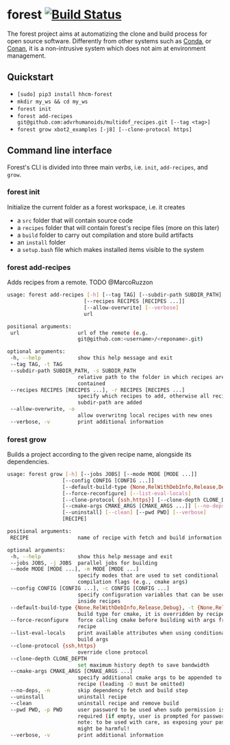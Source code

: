 # forest [![Build Status](https://app.travis-ci.com/ADVRHumanoids/forest.svg?branch=master)](https://app.travis-ci.com/ADVRHumanoids/forest)
The forest project aims at automatizing the clone and build process for open source software. Differently from other systems such as [Conda](https://docs.conda.io/en/latest/), or [Conan](https://conan.io/), it is a non-intrusive system which does not aim at environment management. 

## Quickstart

 - `[sudo] pip3 install hhcm-forest`
 - `mkdir my_ws && cd my_ws` 
 - `forest init`
 - `forest add-recipes git@github.com:advrhumanoids/multidof_recipes.git [--tag <tag>]`
 - `forest grow xbot2_examples [-j8] [--clone-protocol https]`
 
## Command line interface
Forest's CLI is divided into three main *verbs*, i.e. `init`, `add-recipes`, and `grow`.

### forest init
Initialize the current folder as a forest workspace, i.e. it creates
 - a `src` folder that will contain source code
 - a `recipes` folder that will contain forest's recipe files (more on this later)
 - a `build` folder to carry out compilation and store build artifacts 
 - an `install` folder 
 - a `setup.bash` file which makes installed items visible to the system
 
 ### forest add-recipes
 Adds recipes from a remote. TODO @MarcoRuzzon

 ```bash
 usage: forest add-recipes [-h] [--tag TAG] [--subdir-path SUBDIR_PATH]
                          [--recipes RECIPES [RECIPES ...]]
                          [--allow-overwrite] [--verbose]
                          url

positional arguments:
  url                   url of the remote (e.g.
                        git@github.com:<username>/<reponame>.git)

optional arguments:
  -h, --help            show this help message and exit
  --tag TAG, -t TAG
  --subdir-path SUBDIR_PATH, -s SUBDIR_PATH
                        relative path to the folder in which recipes are
                        contained
  --recipes RECIPES [RECIPES ...], -r RECIPES [RECIPES ...]
                        specify which recipes to add, otherwise all recipes in
                        subdir-path are added
  --allow-overwrite, -o
                        allow overwritng local recipes with new ones
  --verbose, -v         print additional information

```

 ### forest grow
 Builds a project according to the given recipe name, alongside its dependencies.

 ```bash
 usage: forest grow [-h] [--jobs JOBS] [--mode MODE [MODE ...]]
                   [--config CONFIG [CONFIG ...]]
                   [--default-build-type {None,RelWithDebInfo,Release,Debug}]
                   [--force-reconfigure] [--list-eval-locals]
                   [--clone-protocol {ssh,https}] [--clone-depth CLONE_DEPTH]
                   [--cmake-args CMAKE_ARGS [CMAKE_ARGS ...]] [--no-deps]
                   [--uninstall] [--clean] [--pwd PWD] [--verbose]
                   [RECIPE]

positional arguments:
  RECIPE                name of recipe with fetch and build information

optional arguments:
  -h, --help            show this help message and exit
  --jobs JOBS, -j JOBS  parallel jobs for building
  --mode MODE [MODE ...], -m MODE [MODE ...]
                        specify modes that are used to set conditional
                        compilation flags (e.g., cmake args)
  --config CONFIG [CONFIG ...], -c CONFIG [CONFIG ...]
                        specify configuration variables that can be used
                        inside recipes
  --default-build-type {None,RelWithDebInfo,Release,Debug}, -t {None,RelWithDebInfo,Release,Debug}
                        build type for cmake, it is overridden by recipe
  --force-reconfigure   force calling cmake before building with args from the
                        recipe
  --list-eval-locals    print available attributes when using conditional
                        build args
  --clone-protocol {ssh,https}
                        override clone protocol
  --clone-depth CLONE_DEPTH
                        set maximum history depth to save bandwidth
  --cmake-args CMAKE_ARGS [CMAKE_ARGS ...]
                        specify additional cmake args to be appended to each
                        recipe (leading -D must be omitted)
  --no-deps, -n         skip dependency fetch and build step
  --uninstall           uninstall recipe
  --clean               uninstall recipe and remove build
  --pwd PWD, -p PWD     user password to be used when sudo permission is
                        required (if empty, user is prompted for password);
                        note: to be used with care, as exposing your password
                        might be harmful!
  --verbose, -v         print additional information
```
